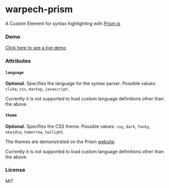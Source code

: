 warpech-prism
=============

A Custom Element for syntax highlighting with [Prism.js](http://prismjs.com/)

### Demo

[Click here to see a live demo](http://warpech.github.io/warpech-prism)

### Attributes

#### `language`

**Optional.** Specifies the language for the syntax parser. Possible values: `clike`, `css`, `markup`, `javascript`.

Currently it is not supported to load custom language definitions other than the above.

#### `theme`

**Optional.** Specifies the CSS theme. Possible values: `coy`, `dark`, `funky`, `okaidia`, `tomorrow`, `twilight`.

The themes are demonstrated on the Prism [website](http://prismjs.com/).

Currently it is not supported to load custom language definitions other than the above.

### License

MIT
